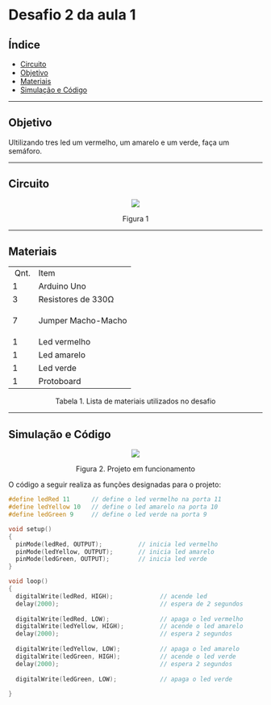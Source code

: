 # Desafio 2 da aula 1

## Índice
+ [Circuito](#circuito)
+ [Objetivo](#objetivo)
+ [Materiais](#materiais)
+ [Simulação e Código](#simulacao-codigo)


---

<h2 id="objetivo">Objetivo</h2>

Ultilizando tres led um vermelho, um amarelo e um verde, faça um semáforo.

---

<h2 id="Circuito">Circuito</h2>



<div align='center'>
    <img src="https://github.com/rayque-alencar/desafios/blob/main/Desafios/Aula%201/Semáforo/Circuito.png"></igm>
    <p align='center'>Figura 1</p>
</div>

---

<h2>Materiais</h2>

<div align='center'>
    <table>
    <tbody>
    <tr>
    <td>&nbsp;Qnt.</td>
    <td>Item</td>
    </tr>
    <tr>
    <td>1</td>
    <td>Arduino Uno</td>
    </tr>
    <tr>
    <td>3</td>
    <td>Resistores de 330&Omega;</td>
    </tr>
    <tr>
    <td>7&nbsp;</td>
    <td>
    <p>Jumper Macho-Macho</p>
    </td>
    </tr>
    <tr>
    <td>1&nbsp;</td>
    <td>Led vermelho</td>
    </tr>
    <td>1&nbsp;</td>
    <td>Led amarelo</td>
    </tr>
    </tr>
    <td>1&nbsp;</td>
    <td>Led verde</td>
     </tr>
    <td>1&nbsp;</td>
    <td>Protoboard</td>
    </tbody>
    </table>

<p>Tabela 1. Lista de materiais utilizados no desafio</p>

</div>

---

<h2 id="simulacao-codigo">Simulação e Código</h2>

<div align='center'>
    <img src="https://media.giphy.com/media/yUn6htyvcajHpRKydd/giphy.gif"></img>
    <p>Figura 2. Projeto em funcionamento</p>
</div>

O código a seguir realiza as funções designadas para o projeto:

```cpp
#define ledRed 11      // define o led vermelho na porta 11
#define ledYellow 10   // define o led amarelo na porta 10
#define ledGreen 9     // define o led verde na porta 9

void setup()
{
  pinMode(ledRed, OUTPUT);          // inicia led vermelho
  pinMode(ledYellow, OUTPUT);       // inicia led amarelo
  pinMode(ledGreen, OUTPUT);        // inicia led verde
}

void loop()
{
  digitalWrite(ledRed, HIGH);             // acende led 
  delay(2000);                            // espera de 2 segundos
  
  digitalWrite(ledRed, LOW);              // apaga o led vermelho
  digitalWrite(ledYellow, HIGH);          // acende o led amarelo
  delay(2000);                            // espera 2 segundos
  
  digitalWrite(ledYellow, LOW);           // apaga o led amarelo
  digitalWrite(ledGreen, HIGH);           // acende o led verde
  delay(2000);                            // espera 2 segundos
  
  digitalWrite(ledGreen, LOW);            // apaga o led verde
  
}
```




